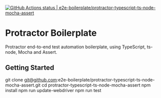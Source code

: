 [![GitHub Actions status | e2e-boilerplate/protractor-typescript-ts-node-mocha-assert](https://github.com/e2e-boilerplate/protractor-typescript-ts-node-mocha-assert/workflows/protractor-typescript-ts-node-mocha-assert/badge.svg)](https://github.com/e2e-boilerplate/protractor-typescript-ts-node-mocha-assert/actions?workflow=protractor-typescript-ts-node-mocha-assert)

# Protractor Boilerplate

Protractor end-to-end test automation boilerplate, using TypeScript, ts-node, Mocha and Assert.

## Getting Started

git clone git@github.com:e2e-boilerplate/protractor-typescript-ts-node-mocha-assert.git
cd protractor-typescript-ts-node-mocha-assert
npm install
npm run update-webdriver
npm run test
